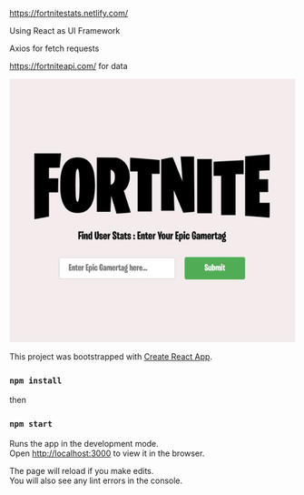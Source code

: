 https://fortnitestats.netlify.com/

Using React as UI Framework

Axios for fetch requests

https://fortniteapi.com/ for data

![](fortnite.gif)

This project was bootstrapped with [Create React App](https://github.com/facebook/create-react-app).

### `npm install`
then
### `npm start`

Runs the app in the development mode.<br>
Open [http://localhost:3000](http://localhost:3000) to view it in the browser.

The page will reload if you make edits.<br>
You will also see any lint errors in the console.

